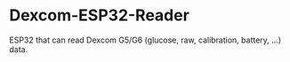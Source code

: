 # Dexcom-ESP32-Reader
ESP32 that can read Dexcom G5/G6 (glucose, raw, calibration, battery, ...) data.
